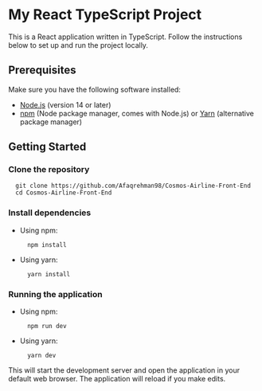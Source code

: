# My React TypeScript Project

This is a React application written in TypeScript. Follow the instructions below to set up and run the project locally.

## Prerequisites

Make sure you have the following software installed:

- [Node.js](https://nodejs.org/) (version 14 or later)
- [npm](https://www.npmjs.com/) (Node package manager, comes with Node.js) or [Yarn](https://yarnpkg.com/) (alternative package manager)

## Getting Started

### Clone the repository

```
  git clone https://github.com/Afaqrehman98/Cosmos-Airline-Front-End
  cd Cosmos-Airline-Front-End
```

### Install dependencies

- Using npm:

  ```
    npm install
  ```

- Using yarn:
  ```
    yarn install
  ```

### Running the application

- Using npm:

  ```
    npm run dev
  ```

- Using yarn:
  ```
    yarn dev
  ```

This will start the development server and open the application in your default web browser. The application will reload if you make edits.
